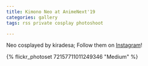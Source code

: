 ```yaml
---
title: Kimono Neo at AnimeNext'19
categories: gallery
tags: rss private cosplay photoshoot

---
```


Neo cosplayed by kiradesa; Follow them on [Instagram](https://www.instagram.com/kiradesa)!

{% flickr_photoset 72157711011249346 "Medium" %}